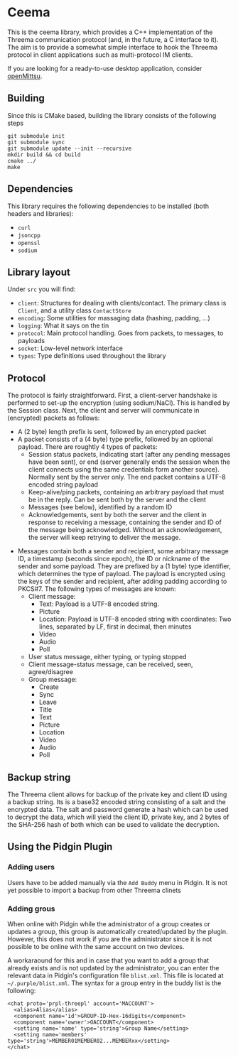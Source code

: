 # Ceema

This is the ceema library, which provides a C++ implementation of the Threema
communication protocol (and, in the future, a C interface to it). The aim is to
provide a somewhat simple interface to hook the Threema protocol in client
applications such as multi-protocol IM clients.

If you are looking for a ready-to-use desktop application, consider
[openMittsu](https://github.com/blizzard4591/openMittsu).

## Building

Since this is CMake based, building the library consists of the following steps

    git submodule init
    git submodule sync
    git submodule update --init --recursive
    mkdir build && cd build
    cmake ../
    make

## Dependencies

This library requires the following dependencies to be installed (both headers
and libraries):

* `curl`
* `jsoncpp`
* `openssl`
* `sodium`

## Library layout

Under `src` you will find:
* `client`: Structures for dealing with clients/contact. The primary class is
`Client`, and a utility class `ContactStore`
* `encoding`: Some utilities for massaging data (hashing, padding, ...)
* `logging`: What it says on the tin
* `protocol`: Main protocol handling. Goes from packets, to messages, to
payloads
* `socket`: Low-level network interface
* `types`: Type definitions used throughout the library

## Protocol

The protocol is fairly straightforward. First, a client-server handshake is
performed to set-up the encryption (using sodium/NaCl). This is handled by the
Session class. Next, the client and
server will communicate in (encrypted) packets as follows:

- A (2 byte) length prefix is sent, followed by an encrypted packet
- A packet consists of a (4 byte) type prefix, followed by an optional payload.
There are roughtly 4 types of packets:
    - Session status packets, indicating start (after any pending messages have
  been sent), or end (server generally ends the session when the client
  connects using the same credentials form another source). Normally sent by the
  server only. The end packet contains a UTF-8 encoded string payload
    - Keep-alive/ping packets, containing an arbitrary payload that must be in the
  reply. Can be sent both by the server and the client
    - Messages (see below), identified by a random ID
    - Acknowledgements, sent by both the server and the client in response to
  receiving a message, containing the sender and ID of the message being
  acknowledged. Without an acknowledgement, the server will keep retrying to
  deliver the message.
* Messages contain both a sender and recipient, some arbitrary message ID,
a timestamp (seconds since epoch), the ID or nickname of the sender and some
payload. They are prefixed by a (1 byte) type identifier, which determines
the type of payload. The payload is encrypted using the keys of the sender and
recipient, after adding padding according to PKCS#7. The following types of
messages are known:
    - Client message:
        - Text: Payload is a UTF-8 encoded string.
        - Picture
        - Location: Payload is UTF-8 encoded string with coordinates: Two lines,
    separated by LF, first in decimal, then minutes
        - Video
        - Audio
        - Poll
    - User status message, either typing, or typing stopped
    - Client message-status message, can be received, seen, agree/disagree
    - Group message:
        - Create
        - Sync
        - Leave
        - Title
        - Text
        - Picture
        - Location
        - Video
        - Audio
        - Poll

## Backup string

The Threema client allows for backup of the private key and client ID using a
backup string. Its is a base32 encoded string consisting of a salt and the
encrypted data. The salt and password generate a hash which can be used to
decrypt the data, which will yield the client ID, private key, and 2 bytes of
the SHA-256 hash of both which can be used to validate the decryption.

## Using the Pidgin Plugin

### Adding users

Users have to be added manually via the `Add Buddy` menu in Pidgin.  It is not yet possible to import a backup from other Threema clinets

### Adding grous

When online with Pidgin while the administrator of a group creates or updates a group, this group is automatically created/updated by the plugin. However, this does not work if you are the administrator since it is not possible to be online with the same account on two devices.

A workaraound for this and in case that you want to add a group that already exists and is not updated by the administrator, you can enter the relevant data in Pidgin's configuration file `blist.xml`. This file is located at `~/.purple/blist.xml`. The syntax for a group entry in the buddy list is the following:

    <chat proto='prpl-threepl' account='MACCOUNT'>
      <alias>Alias</alias>
      <component name='id'>GROUP-ID-Hex-16digits</component>
      <component name='owner'>OACCOUNT</component>
      <setting name='name' type='string'>Group Name</setting>
      <setting name='members' type='string'>MEMBER01MEMBER02...MEMBERxx</setting>
    </chat>


